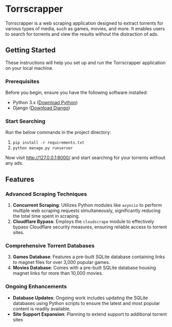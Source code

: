 # Torrscrapper

Torrscrapper is a web scraping application designed to extract torrents for various types of media, such as games, movies, and more. It enables users to search for torrents and view the results without the distraction of ads.

## Getting Started

These instructions will help you set up and run the Torrscrapper application on your local machine.

### Prerequisites

Before you begin, ensure you have the following software installed:

- Python 3.x ([Download Python](https://www.python.org/downloads/))
- Django ([Download Django](https://www.djangoproject.com/download/))

### Start Searching

Run the below commands in the project directory:
1. `pip install -r requirements.txt`
2. `python manage.py runserver`

Now visit http://127.0.0.1:8000/ and start searching for your torrents without any ads.

## Features

### Advanced Scraping Techniques
1. **Concurrent Scraping**: Utilizes Python modules like `asyncio` to perform multiple web scraping requests simultaneously, significantly reducing the total time spent in scraping.
2. **Cloudflare Bypass**: Employs the `cloudscrape` module to effectively bypass Cloudflare security measures, ensuring reliable access to torrent sites.

### Comprehensive Torrent Databases
3. **Games Database**: Features a pre-built SQLite database containing links to magnet files for over 3,000 popular games.
4. **Movies Database**: Comes with a pre-built SQLite database housing magnet links for more than 10,000 movies.

### Ongoing Enhancements
- **Database Updates**: Ongoing work includes updating the SQLite databases using Python scripts to ensure the latest and most popular content is readily available.
- **Site Support Expansion**: Planning  to extend support to additional torrent sites